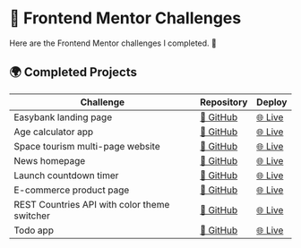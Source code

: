# 🚀 Frontend Mentor Challenges

Here are the Frontend Mentor challenges I completed. 🚀  

## 🌍 Completed Projects

| Challenge | Repository | Deploy |
|---------|------------|--------|
| Easybank landing page | [🔗 GitHub](https://github.com/silvamaarcus/easybank-landingPage) | [🌐 Live](https://easybank-marcus.vercel.app/) |
| Age calculator app | [🔗 GitHub](https://github.com/silvamaarcus/age-calculator-app) | [🌐 Live](https://age-calculator-app-gamma.vercel.app/) |
| Space tourism multi-page website | [🔗 GitHub](https://github.com/silvamaarcus/space-tourism-website) | [🌐 Live](https://space-tourism-website23.vercel.app/) |
| News homepage | [🔗 GitHub](https://github.com/silvamaarcus/news-homepage) | [🌐 Live](https://news-homepage-delta-taupe.vercel.app/) |
| Launch countdown timer | [🔗 GitHub](https://github.com/silvamaarcus/launch-countdown) | [🌐 Live](https://launch-countdown-kappa.vercel.app/) |
| E-commerce product page | [🔗 GitHub](https://github.com/silvamaarcus/ecommerce-page) | [🌐 Live](https://ecommerce-page-beige.vercel.app/) |
| REST Countries API with color theme switcher | [🔗 GitHub](https://github.com/silvamaarcus/country-game) | [🌐 Live](https://country-game-ten.vercel.app/) |
| Todo app | [🔗 GitHub](https://github.com/silvamaarcus/toDo) | [🌐 Live](https://todolist-silvamaarcus.netlify.app/) |
